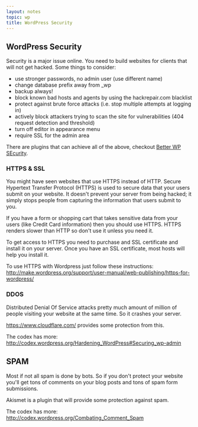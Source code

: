 ```yaml
---
layout: notes
topic: wp
title: WordPress Security
---
```


## WordPress Security

Security is a major issue online. You need to build websites for clients that will not get hacked. Some things to consider:

* use stronger passwords, no admin user (use different name)
* change database prefix away from _wp
* backup always!
* block known bad hosts and agents by using the hackrepair.com blacklist
* protect against brute force attacks (i.e. stop multiple attempts at logging in)
* actively block attackers trying to scan the site for vulnerabilities (404 request detection and threshold)
* turn off editor in appearance menu
* require SSL for the admin area

There are plugins that can achieve all of the above, checkout [Better WP SEcurity](http://wordpress.org/plugins/better-wp-security/).

### HTTPS & SSL

You might have seen websites that use HTTPS instead of HTTP. Secure Hypertext Transfer Protocol (HTTPS) is used to secure data that your users submit on your website. It doesn't prevent your server from being hacked; it simply stops people from capturing the information that users submit to you. 

If you have a form or shopping cart that takes sensitive data from your users (like Credit Card information) then you should use HTTPS. HTTPS renders slower than HTTP so don't use it unless you need it.

To get access to HTTPS you need to purchase and SSL certificate and install it on your server. Once you have an SSL certificate, most hosts will help you install it.

To use HTTPS with Wordpress just follow these instructions:
http://make.wordpress.org/support/user-manual/web-publishing/https-for-wordpress/


### DDOS

Distributed Denial Of Service attacks pretty much amount of million of people visiting your website at the same time. So it crashes your server.

https://www.cloudflare.com/ provides some protection from this.


The codex has more:
http://codex.wordpress.org/Hardening_WordPress#Securing_wp-admin

## SPAM

Most if not all spam is done by bots. So if you don't protect your website you'll get tons of comments on your blog posts and tons of spam form submissions. 

Akismet is a plugin that will provide some protection against spam.

The codex has more:
http://codex.wordpress.org/Combating_Comment_Spam